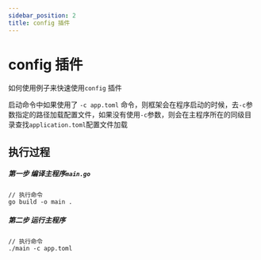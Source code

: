 ```yaml
---
sidebar_position: 2
title: config 插件
---
```


# config 插件
如何使用例子来快速使用`config` 插件

启动命令中如果使用了 `-c app.toml` 命令，则框架会在程序启动的时候，去`-c`参数指定的路径加载配置文件，如果没有使用`-c`参数，则会在主程序所在的同级目录查找`application.toml`配置文件加载

## 执行过程
##### 第一步 编译主程序`main.go`
```
// 执行命令
go build -o main .
```
##### 第二步 运行主程序
```
// 执行命令
./main -c app.toml
```